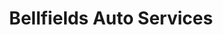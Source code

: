 ---
title: "Bellfields Auto Services"
url: /guildford/bellfields-auto-services/
shop: car repair
---